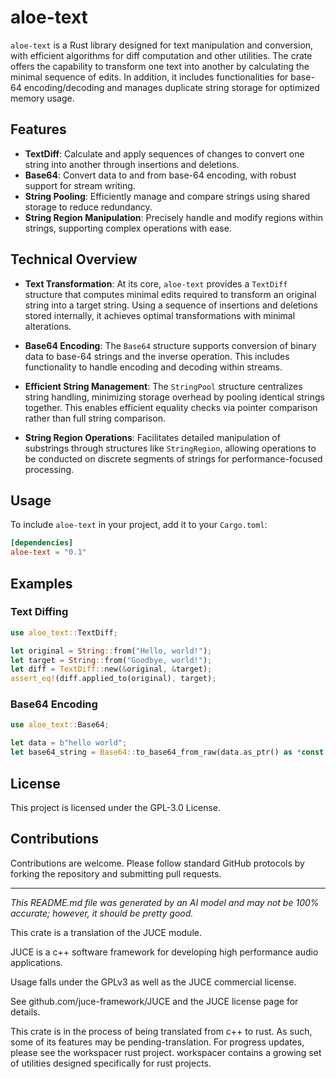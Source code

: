 # aloe-text

`aloe-text` is a Rust library designed for text manipulation and conversion, with efficient algorithms for diff computation and other utilities. The crate offers the capability to transform one text into another by calculating the minimal sequence of edits. In addition, it includes functionalities for base-64 encoding/decoding and manages duplicate string storage for optimized memory usage.

## Features

- **TextDiff**: Calculate and apply sequences of changes to convert one string into another through insertions and deletions.
- **Base64**: Convert data to and from base-64 encoding, with robust support for stream writing.
- **String Pooling**: Efficiently manage and compare strings using shared storage to reduce redundancy.
- **String Region Manipulation**: Precisely handle and modify regions within strings, supporting complex operations with ease.

## Technical Overview

- **Text Transformation**: At its core, `aloe-text` provides a `TextDiff` structure that computes minimal edits required to transform an original string into a target string. Using a sequence of insertions and deletions stored internally, it achieves optimal transformations with minimal alterations.

- **Base64 Encoding**: The `Base64` structure supports conversion of binary data to base-64 strings and the inverse operation. This includes functionality to handle encoding and decoding within streams.

- **Efficient String Management**: The `StringPool` structure centralizes string handling, minimizing storage overhead by pooling identical strings together. This enables efficient equality checks via pointer comparison rather than full string comparison.

- **String Region Operations**: Facilitates detailed manipulation of substrings through structures like `StringRegion`, allowing operations to be conducted on discrete segments of strings for performance-focused processing.

## Usage

To include `aloe-text` in your project, add it to your `Cargo.toml`:

```toml
[dependencies]
aloe-text = "0.1"
```

## Examples

### Text Diffing

```rust
use aloe_text::TextDiff;

let original = String::from("Hello, world!");
let target = String::from("Goodbye, world!");
let diff = TextDiff::new(&original, &target);
assert_eq!(diff.applied_to(original), target);
```

### Base64 Encoding

```rust
use aloe_text::Base64;

let data = b"hello world";
let base64_string = Base64::to_base64_from_raw(data.as_ptr() as *const _, data.len());
```

## License

This project is licensed under the GPL-3.0 License.

## Contributions

Contributions are welcome. Please follow standard GitHub protocols by forking the repository and submitting pull requests.

---

*This README.md file was generated by an AI model and may not be 100% accurate; however, it should be pretty good.*

This crate is a translation of the JUCE module.

JUCE is a c++ software framework for developing high performance audio applications.

Usage falls under the GPLv3 as well as the JUCE commercial license.

See github.com/juce-framework/JUCE and the JUCE license page for details.

This crate is in the process of being translated from c++ to rust. As such, some of its features may be pending-translation. For progress updates, please see the workspacer rust project. workspacer contains a growing set of utilities designed specifically for rust projects.
